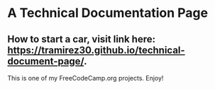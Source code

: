 # A Technical Documentation Page

## How to start a car, visit link here: https://tramirez30.github.io/technical-document-page/.

This is one of my FreeCodeCamp.org projects. Enjoy!